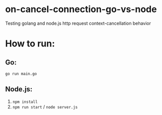# on-cancel-connection-go-vs-node
Testing golang and node.js http request context-cancellation behavior

# How to run:
## Go: 
`go run main.go`

## Node.js: 
1. `npm install`
2. `npm run start` / `node server.js`
